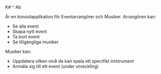 K# ^ Ab

Är en konsolapplikation för Eventarrangörer och Musiker.
Arrangören kan:
* Se alla event
* Skapa nytt event
* Ta bort event
* Se tillgängliga musiker

Musiker kan:
* Uppdatera vilken nivå de kan spela ett specifikt intstrument
* Anmäla sig till ett event (under utveckling)

